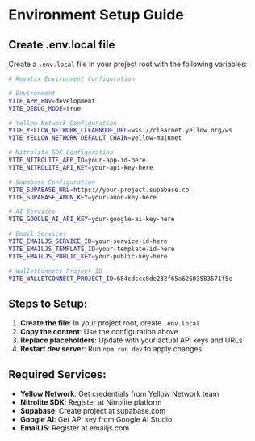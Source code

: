 # Environment Setup Guide

## Create .env.local file

Create a `.env.local` file in your project root with the following variables:

```bash
# Revatix Environment Configuration

# Environment
VITE_APP_ENV=development
VITE_DEBUG_MODE=true

# Yellow Network Configuration
VITE_YELLOW_NETWORK_CLEARNODE_URL=wss://clearnet.yellow.org/ws
VITE_YELLOW_NETWORK_DEFAULT_CHAIN=yellow-mainnet

# Nitrolite SDK Configuration
VITE_NITROLITE_APP_ID=your-app-id-here
VITE_NITROLITE_API_KEY=your-api-key-here

# Supabase Configuration
VITE_SUPABASE_URL=https://your-project.supabase.co
VITE_SUPABASE_ANON_KEY=your-anon-key-here

# AI Services
VITE_GOOGLE_AI_API_KEY=your-google-ai-key-here

# Email Services
VITE_EMAILJS_SERVICE_ID=your-service-id-here
VITE_EMAILJS_TEMPLATE_ID=your-template-id-here
VITE_EMAILJS_PUBLIC_KEY=your-public-key-here

# WalletConnect Project ID
VITE_WALLETCONNECT_PROJECT_ID=684cdccc0de232f65a62603583571f5e
```

## Steps to Setup:

1. **Create the file**: In your project root, create `.env.local`
2. **Copy the content**: Use the configuration above
3. **Replace placeholders**: Update with your actual API keys and URLs
4. **Restart dev server**: Run `npm run dev` to apply changes

## Required Services:

- **Yellow Network**: Get credentials from Yellow Network team
- **Nitrolite SDK**: Register at Nitrolite platform
- **Supabase**: Create project at supabase.com
- **Google AI**: Get API key from Google AI Studio
- **EmailJS**: Register at emailjs.com
